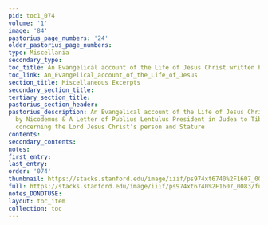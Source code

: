 ```yaml
---
pid: toc1_074
volume: '1'
image: '84'
pastorius_page_numbers: '24'
older_pastorius_page_numbers: 
type: Miscellania
secondary_type: 
toc_title: An Evangelical account of the Life of Jesus Christ written by Nicodemus
toc_link: An_Evangelical_account_of_the_Life_of_Jesus
section_title: Miscellaneous Excerpts
secondary_section_title: 
tertiary_section_title: 
pastorius_section_header: 
pastorius_description: An Evangelical account of the Life of Jesus Christ written
  by Nicodemus & A Letter of Publius Lentulus President in Judea to Tiberius Caesar
  concerning the Lord Jesus Christ's person and Stature
contents: 
secondary_contents: 
notes: 
first_entry: 
last_entry: 
order: '074'
thumbnail: https://stacks.stanford.edu/image/iiif/ps974xt6740%2F1607_0083/full/100,/0/default.jpg
full: https://stacks.stanford.edu/image/iiif/ps974xt6740%2F1607_0083/full/full/0/default.jpg
notes_DONOTUSE: 
layout: toc_item
collection: toc
---
```

